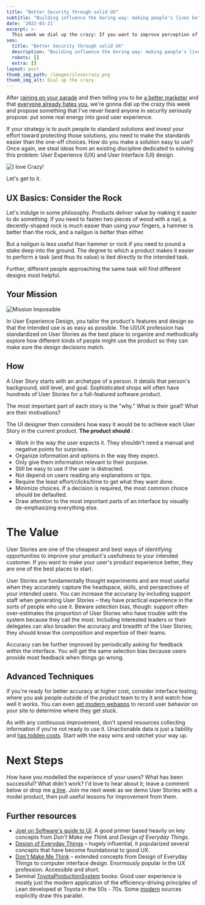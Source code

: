 ```yaml
---
title: "Better Security through solid UX"
subtitle: "Building influence the boring way: making people's lives better"
date: '2022-03-21'
excerpt: >-
  This week we dial up the crazy: If you want to improve perception of your team, put some real energy into improving user experience.  
seo:
  title: "Better Security through solid UX"
  description: "Building influence the boring way: making people's lives better"
  robots: []
  extra: []
layout: post
thumb_img_path: /images/ilovecrazy.png
thumb_img_alt: Dial up the crazy
---
```

After [raining on your parade](https://saltyonsecurity.net/posts/notjob0/) and then telling you to be [a better marketer](https://saltyonsecurity.net/posts/securitymarketing/) and that [everyone already hates you](https://saltyonsecurity.net/posts/marketing2baggage/), we&#39;re gonna dial up the crazy this week and propose something that I&#39;ve never heard anyone in security seriously propose: put some real energy into good user experience.

If your strategy is to push people to standard solutions and invest your effort toward protecting those solutions, you need to make the standards easier than the one-off choices. How do you make a solution easy to use? Once again, we steal ideas from an existing discipline dedicated to solving this problem: User Experience (UX) and User Interface (UI) design.

![I love Crazy!](/images/ilovecrazy.png)

Let&#39;s get to it.

## UX Basics: Consider the Rock

Let&#39;s indulge in some philosophy. Products deliver value by making it easier to do something. If you need to fasten two pieces of wood with a nail, a decently-shaped rock is much easier than using your fingers, a hammer is better than the rock, and a nailgun is better than either.

But a nailgun is less useful than hammer or rock if you need to pound a stake deep into the ground. The degree to which a product makes it easier to perform a task (and thus its value) is tied directly to the intended task.

Further, different people approaching the same task will find different designs most helpful.

## Your Mission

![Mission Impossible](/images/missionimpossible.webp)

In User Experience Design, you tailor the product&#39;s features and design so that the intended use is as easy as possible. The UI/UX profession has standardized on User Stories as the best place to organize and methodically explore how different kinds of people might use the product so they can make sure the design decisions match.

## How

A User Story starts with an archetype of a person. It details that person&#39;s background, skill level, and goal. Sophisticated shops will often have hundreds of User Stories for a full-featured software product.

The most important part of each story is the &quot;why.&quot; What is their goal? What are their motivations?

The UI designer then considers how easy it would be to achieve each User Story in the current product. **The product should** :

- Work in the way the user expects it. They shouldn&#39;t need a manual and negative points for surprises.
- Organize information and options in the way they expect.
- Only give them information relevant to their purpose.
- Still be easy to use if the user is distracted.
- Not depend on users reading any explanations or tips.
- Require the least effort/clicks/time to get what they want done.
- Minimize choices. If a decision is required, the most common choice should be defaulted.
- Draw attention to the most important parts of an interface by visually de-emphasizing everything else.

# The Value

User Stories are one of the cheapest and best ways of identifying opportunities to improve your product&#39;s usefulness to your intended customer. If you want to make your user&#39;s product experience better, they are one of the best places to start.

User Stories are fundamentally thought experiments and are most useful when they accurately capture the headspace, skills, and perspectives of your intended users. You can increase the accuracy by including support staff when generating User Stories – they have practical experience in the sorts of people who use it. Beware selection bias, though: support often over-estimates the proportion of User Stories who have trouble with the system because they call the most. Including interested leaders or their delegates can also broaden the accuracy and breadth of the User Stories; they should know the composition and expertise of their teams.

Accuracy can be further improved by periodically asking for feedback within the interface. You will get the same selection bias because users provide most feedback when things go wrong.

## Advanced Techniques

If you&#39;re ready for better accuracy at higher cost, consider interface testing; where you ask people outside of the product team to try it and watch how well it works. You can even [set modern webapps](https://www.google.com/search?q=session+replay+heatmap) to record user behavior on your site to determine where they get stuck.

As with any continuous improvement, don&#39;t spend resources collecting information if you&#39;re not ready to use it. Unactionable data is just a liability and [has hidden costs](https://www.youtube.com/watch?v=ZZzVpXDGypI&amp;t=2s). Start with the easy wins and ratchet your way up.

# Next Steps

How have you modelled the experience of your users? What has been successful? What didn&#39;t work? I&#39;d love to hear about it; leave a comment below or drop me [a line](mailto:dylan@saltyonsecurity.net). Join me next week as we demo User Stories with a model product, then pull useful lessons for improvement from them.

## Further resources

- [Joel on Software&#39;s guide to UI](https://www.joelonsoftware.com/2001/10/24/user-interface-design-for-programmers/). A good primer based heavily on key concepts from _Don&#39;t Make me Think_ and _Design of Everyday Things_.
- [Design of Everyday Things](https://www.nngroup.com/books/design-everyday-things-revised/) – hugely influential, it popularized several concepts that have become foundational to good UX.
- [Don&#39;t Make Me Think](https://sensible.com/dont-make-me-think/) – extended concepts from Design of Everyday Things to computer interface design. Enormously popular in the UX profession. Accessible and short.
- Seminal [Toyota](http://dspace.vnbrims.org:13000/xmlui/bitstream/handle/123456789/4751/Taiichi%20Ohno%E2%80%99s%20Workplace%20Management%20Special%20100th%20Birthday%20Edition.pdf?sequence=1&amp;isAllowed=y)[Production](http://dspace.vnbrims.org:13000/jspui/bitstream/123456789/4694/1/Toyota%20Production%20System%20Beyond%20Large-Scale%20Production.pdf)[System](https://shingo.org/books/a-study-of-the-toyota-production-system/) books: Good user experience is mostly just the modern application of the efficiency-driving principles of Lean developed at Toyota in the 50s - 70s. Some [modern](https://www.scaledagileframework.com/lean-ux/) sources explicitly draw this parallel.